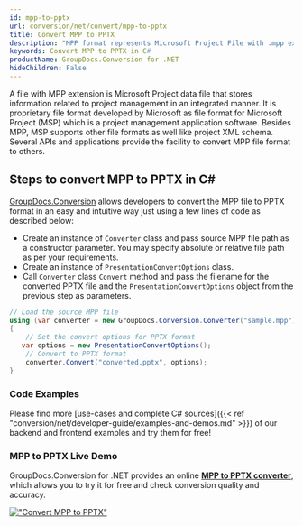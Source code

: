 ```yaml
---
id: mpp-to-pptx
url: conversion/net/convert/mpp-to-pptx
title: Convert MPP to PPTX
description: "MPP format represents Microsoft Project File with .mpp extension. Learn how to convert MPP to PPTX file programmatically in C# language using GroupDocs.Conversion for .NET library."
keywords: Convert MPP to PPTX in C#
productName: GroupDocs.Conversion for .NET
hideChildren: False
---
```


A file with MPP extension is Microsoft Project data file that stores information related to project management in an integrated manner. It is proprietary file format developed by Microsoft as file format for Microsoft Project (MSP) which is a project management application software. Besides MPP, MSP supports other file formats as well like project XML schema. Several APIs and applications provide the facility to convert MPP file format to others.

## Steps to convert MPP to PPTX in C#

[GroupDocs.Conversion](https://products.groupdocs.com/conversion/net) allows developers to convert the MPP file to PPTX format in an easy and intuitive way just using a few lines of code as described below:

* Create an instance of `Converter` class and pass source MPP file path as a constructor parameter. You may specify absolute or relative file path as per your requirements. 
* Create an instance of `PresentationConvertOptions` class.
* Call `Converter` class `Convert` method and pass the filename for the converted PPTX file and the `PresentationConvertOptions` object from the previous step as parameters.

```csharp
// Load the source MPP file
using (var converter = new GroupDocs.Conversion.Converter("sample.mpp"))
{
    // Set the convert options for PPTX format
   var options = new PresentationConvertOptions();
    // Convert to PPTX format
    converter.Convert("converted.pptx", options);
}
```

### Code Examples

Please find more [use-cases and complete C# sources]({{< ref "conversion/net/developer-guide/examples-and-demos.md" >}}) of our backend and frontend examples and try them for free!

### MPP to PPTX Live Demo

GroupDocs.Conversion for .NET provides an online [**MPP to PPTX converter**](https://products.groupdocs.app/conversion/mpp-to-pptx), which allows you to try it for free and check conversion quality and accuracy.

[!["Convert MPP to PPTX"](conversion/net/images/convert-to-pptx/convert-mpp-to-pptx.png)](https://products.groupdocs.app/conversion/mpp-to-pptx)